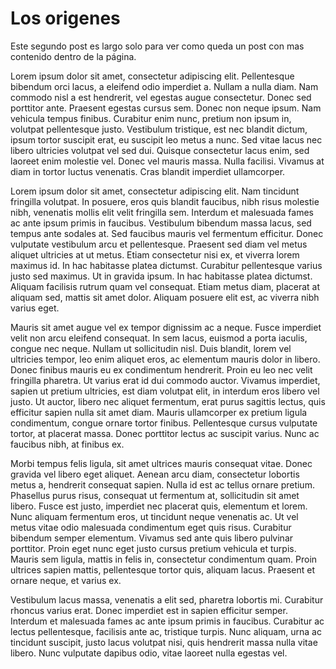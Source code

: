 # Los origenes
Este segundo post es largo solo para ver como queda un post con mas contenido dentro de la página.



Lorem ipsum dolor sit amet, consectetur adipiscing elit. Pellentesque bibendum orci lacus, a eleifend odio imperdiet a. Nullam a nulla diam. Nam commodo nisl a est hendrerit, vel egestas augue consectetur. Donec sed porttitor ante. Praesent egestas cursus sem. Donec non neque ipsum. Nam vehicula tempus finibus. Curabitur enim nunc, pretium non ipsum in, volutpat pellentesque justo. Vestibulum tristique, est nec blandit dictum, ipsum tortor suscipit erat, eu suscipit leo metus a nunc. Sed vitae lacus nec libero ultricies volutpat vel sed dui. Quisque consectetur lacus enim, sed laoreet enim molestie vel. Donec vel mauris massa. Nulla facilisi. Vivamus at diam in tortor luctus venenatis. Cras blandit imperdiet ullamcorper.

Lorem ipsum dolor sit amet, consectetur adipiscing elit. Nam tincidunt fringilla volutpat. In posuere, eros quis blandit faucibus, nibh risus molestie nibh, venenatis mollis elit velit fringilla sem. Interdum et malesuada fames ac ante ipsum primis in faucibus. Vestibulum bibendum massa lacus, sed tempus ante sodales at. Sed faucibus mauris vel fermentum efficitur. Donec vulputate vestibulum arcu et pellentesque. Praesent sed diam vel metus aliquet ultricies at ut metus. Etiam consectetur nisi ex, et viverra lorem maximus id. In hac habitasse platea dictumst. Curabitur pellentesque varius justo sed maximus. Ut in gravida ipsum. In hac habitasse platea dictumst. Aliquam facilisis rutrum quam vel consequat. Etiam metus diam, placerat at aliquam sed, mattis sit amet dolor. Aliquam posuere elit est, ac viverra nibh varius eget.

Mauris sit amet augue vel ex tempor dignissim ac a neque. Fusce imperdiet velit non arcu eleifend consequat. In sem lacus, euismod a porta iaculis, congue nec neque. Nullam ut sollicitudin nisl. Duis blandit, lorem vel ultricies tempor, leo enim aliquet eros, ac elementum mauris dolor in libero. Donec finibus mauris eu ex condimentum hendrerit. Proin eu leo nec velit fringilla pharetra. Ut varius erat id dui commodo auctor. Vivamus imperdiet, sapien ut pretium ultricies, est diam volutpat elit, in interdum eros libero vel justo. Ut auctor, libero nec aliquet fermentum, erat purus sagittis lectus, quis efficitur sapien nulla sit amet diam. Mauris ullamcorper ex pretium ligula condimentum, congue ornare tortor finibus. Pellentesque cursus vulputate tortor, at placerat massa. Donec porttitor lectus ac suscipit varius. Nunc ac faucibus nibh, at finibus ex.

Morbi tempus felis ligula, sit amet ultrices mauris consequat vitae. Donec gravida vel libero eget aliquet. Aenean arcu diam, consectetur lobortis metus a, hendrerit consequat sapien. Nulla id est ac tellus ornare pretium. Phasellus purus risus, consequat ut fermentum at, sollicitudin sit amet libero. Fusce est justo, imperdiet nec placerat quis, elementum et lorem. Nunc aliquam fermentum eros, ut tincidunt neque venenatis ac. Ut vel metus vitae odio malesuada condimentum eget quis risus. Curabitur bibendum semper elementum. Vivamus sed ante quis libero pulvinar porttitor. Proin eget nunc eget justo cursus pretium vehicula et turpis. Mauris sem ligula, mattis in felis in, consectetur condimentum quam. Proin ultrices sapien mattis, pellentesque tortor quis, aliquam lacus. Praesent et ornare neque, et varius ex.

Vestibulum lacus massa, venenatis a elit sed, pharetra lobortis mi. Curabitur rhoncus varius erat. Donec imperdiet est in sapien efficitur semper. Interdum et malesuada fames ac ante ipsum primis in faucibus. Curabitur ac lectus pellentesque, facilisis ante ac, tristique turpis. Nunc aliquam, urna ac tincidunt suscipit, justo lacus volutpat nisi, quis hendrerit massa nulla vitae libero. Nunc vulputate dapibus odio, vitae laoreet nulla egestas vel. 
